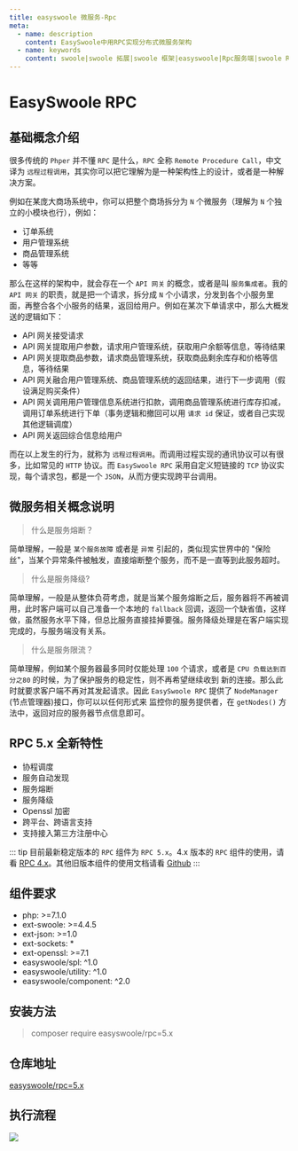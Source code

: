 ```yaml
---
title: easyswoole 微服务-Rpc
meta:
  - name: description
    content: EasySwoole中用RPC实现分布式微服务架构
  - name: keywords
    content: swoole|swoole 拓展|swoole 框架|easyswoole|Rpc服务端|swoole RPC|swoole微服务|swoole分布式|PHP 分布式
---
```


# EasySwoole RPC

## 基础概念介绍

很多传统的 `Phper` 并不懂 `RPC` 是什么，`RPC` 全称 `Remote Procedure Call`，中文译为 `远程过程调用`，其实你可以把它理解为是一种架构性上的设计，或者是一种解决方案。

例如在某庞大商场系统中，你可以把整个商场拆分为 `N` 个微服务（理解为 `N` 个独立的小模块也行），例如：
    
- 订单系统
- 用户管理系统
- 商品管理系统
- 等等 

那么在这样的架构中，就会存在一个 `API 网关` 的概念，或者是叫 `服务集成者`。我的 `API 网关` 的职责，就是把一个请求，拆分成 `N` 个小请求，分发到各个小服务里面，再整合各个小服务的结果，返回给用户。例如在某次下单请求中，那么大概发送的逻辑如下：
- API 网关接受请求
- API 网关提取用户参数，请求用户管理系统，获取用户余额等信息，等待结果
- API 网关提取商品参数，请求商品管理系统，获取商品剩余库存和价格等信息，等待结果
- API 网关融合用户管理系统、商品管理系统的返回结果，进行下一步调用（假设满足购买条件）
- API 网关调用用户管理信息系统进行扣款，调用商品管理系统进行库存扣减，调用订单系统进行下单（事务逻辑和撤回可以用 `请求 id` 保证，或者自己实现其他逻辑调度）
- API 网关返回综合信息给用户

而在以上发生的行为，就称为 `远程过程调用`。而调用过程实现的通讯协议可以有很多，比如常见的 `HTTP` 协议。而 `EasySwoole RPC` 采用自定义短链接的 `TCP` 协议实现，每个请求包，都是一个 `JSON`，从而方便实现跨平台调用。

## 微服务相关概念说明

> 什么是服务熔断？

简单理解，一般是 `某个服务故障` 或者是 `异常` 引起的，类似现实世界中的 "保险丝"，当某个异常条件被触发，直接熔断整个服务，而不是一直等到此服务超时。

> 什么是服务降级?

简单理解，一般是从整体负荷考虑，就是当某个服务熔断之后，服务器将不再被调用，此时客户端可以自己准备一个本地的 `fallback` 回调，返回一个缺省值，这样做，虽然服务水平下降，但总比服务直接挂掉要强。服务降级处理是在客户端实现完成的，与服务端没有关系。

> 什么是服务限流？

简单理解，例如某个服务器最多同时仅能处理 `100` 个请求，或者是 `CPU 负载达到百分之80` 的时候，为了保护服务的稳定性，则不再希望继续收到 新的连接。那么此时就要求客户端不再对其发起请求。因此 `EasySwoole RPC` 提供了 `NodeManager` (节点管理器)接口，你可以以任何形式来 监控你的服务提供者，在 `getNodes()` 方法中，返回对应的服务器节点信息即可。


## RPC 5.x 全新特性
- 协程调度
- 服务自动发现
- 服务熔断
- 服务降级
- Openssl 加密
- 跨平台、跨语言支持
- 支持接入第三方注册中心

::: tip
  目前最新稳定版本的 `RPC` 组件为 `RPC 5.x`。4.x 版本的 `RPC` 组件的使用，请看 [RPC 4.x](/Microservices/Rpc/rpc_4.x.md)。其他旧版本组件的使用文档请看 [Github](https://github.com/easy-swoole/rpc/tree/3.x)
:::


## 组件要求
- php: >=7.1.0
- ext-swoole: >=4.4.5
- ext-json: >=1.0
- ext-sockets: *
- ext-openssl: >=7.1
- easyswoole/spl: ^1.0
- easyswoole/utility: ^1.0
- easyswoole/component: ^2.0


## 安装方法

> composer require easyswoole/rpc=5.x


## 仓库地址
[easyswoole/rpc=5.x](https://github.com/easy-swoole/rpc)


## 执行流程

![](/Images/Passage/easyswoole-rpc-5.x.jpg)
